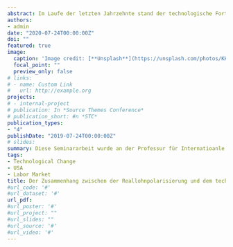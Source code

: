 ```yaml
---
abstract: Im Laufe der letzten Jahrzehnte stand der technologische Fortschritt immer wieder im Fokus des wirtschaftswissenschaftlichen Diskurses, in dem die Ambivalenz der Folgen des technologischen Wandels zum Ausdruck kommt. Dabei hat sich die aktuelle Fachliteratur bereits ausgiebig mit der Auswirkung des technologischen Wandels auf die Beschäftigungsstruktur beschäftigt (Autor 2019: 3-4). Die optimistische Sichtweise betont vor allem die sich dabei auf die Möglichkeiten durch die Computerisierung und Komplementierung von physischen und intellektuellen Aufgaben, während die pessimistische Sichtweise die Gefahr eines Anstieges der Arbeitslosigkeit und der Einkommensungleichheit hervorhebt (Prettner, Geiger und Schwarzer 2018: 1). Doch besteht ein Zusammenhang zwischen dem technologischen Fortschritt und den Reallöhnen? Welche Kanäle sind hierbei von Bedeutung? Sind Heterogenitäten zwischen unterschiedlichen Regionen und Beschäftigungsgruppen zu verzeichnen? Das Ziel bei der Beantwortung dieser Fragen ist dabei, die Ergebnisse aus Autor (2019) zusammenfassen, mit der existierenden Fachliteratur zu ergänzen und kritisch zu hinterfragen.
authors:
- admin
date: "2020-07-24T00:00:00Z"
doi: ""
featured: true
image:
  caption: 'Image credit: [**Unsplash**](https://unsplash.com/photos/KHxxCc8XMNE)'
  focal_point: ""
  preview_only: false
# links:
# - name: Custom Link
#   url: http://example.org
projects:
# - internal-project
# publication: In *Source Themes Conference*
# publication_short: #n *STC*
publication_types:
- "4"
publishDate: "2019-07-24T00:00:00Z"
# slides: 
summary: Diese Seminararbeit wurde an der Professur für Internatioanle Wirtschaftsbeziehungen (VWL III) unter der Leitung von Chistian Haas und Herr Prof. Dr. Meckl, an der Justus-Liebig-Universität Gießen geschrieben.
tags:
- Technological Change
- USA
- Labor Market
title: Der Zusammenhang zwischen der Reallohnpolarisierung und dem technologischen Wandel
#url_code: '#'
#url_dataset: '#'
url_pdf: 
#url_poster: '#'
#url_project: ""
#url_slides: ""
#url_source: '#'
#url_video: '#'
---
```


